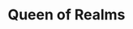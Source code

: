 --- 
title: "Queen of Realms"
description:
price: "SOLD"
category: 
images: 
    - /assets/img/realms.png
order: 529
---